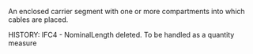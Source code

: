 An enclosed carrier segment with one or more compartments into which cables are placed.

<!-- end of short definition -->

HISTORY: IFC4 - NominalLength deleted. To be handled as a quantity measure
